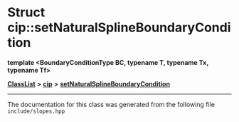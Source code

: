

# Struct cip::setNaturalSplineBoundaryCondition

**template &lt;BoundaryConditionType BC, typename T, typename Tx, typename Tf&gt;**



[**ClassList**](annotated.md) **>** [**cip**](namespacecip.md) **>** [**setNaturalSplineBoundaryCondition**](structcip_1_1setNaturalSplineBoundaryCondition.md)







































































------------------------------
The documentation for this class was generated from the following file `include/slopes.hpp`

